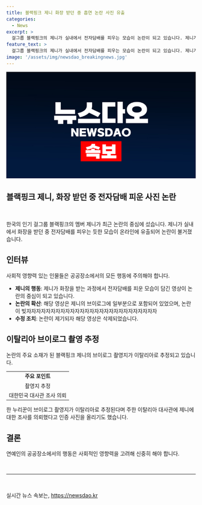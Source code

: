 ```yaml
---
title: 블랙핑크 제니 화장 받던 중 흡연 논란 사진 유출
categories:
  - News
excerpt: >
  걸그룹 블랙핑크의 제니가 실내에서 전자담배를 피우는 모습이 논란이 되고 있습니다. 제니가 머리와 화장을 받는 동안 연기를 내뿜는 영상이 확산되었으며, 해당 영상은 제니의 브이로그에서 삭제되었습니다. 이에 한 누리꾼은 이탈리아에서 촬영된 것으로 추정되어 해당 대사관에 조사를 요청했다고 밝혔습니다. 해당 사건은 논란의 중심에 있으며 계속해서 관심이 집중될 전망입니다.
feature_text: >
  걸그룹 블랙핑크의 제니가 실내에서 전자담배를 피우는 모습이 논란이 되고 있습니다. 제니가 머리와 화장을 받는 동안 연기를 내뿜는 영상이 확산되었으며, 해당 영상은 제니의 브이로그에서 삭제되었습니다. 이에 한 누리꾼은 이탈리아에서 촬영된 것으로 추정되어 해당 대사관에 조사를 요청했다고 밝혔습니다. 해당 사건은 논란의 중심에 있으며 계속해서 관심이 집중될 전망입니다.
image: '/assets/img/newsdao_breakingnews.jpg'
---
```


<p><img src="/assets/img/newsdao_breakingnews.jpg" alt="pcversion 속보" /></p>

<h2>블랙핑크 제니, 화장 받던 중 전자담배 피운 사진 논란</h2>

<p data-ke-size="size16">&nbsp;</p>

<p>한국의 인기 걸그룹 블랙핑크의 멤버 제니가 최근 논란의 중심에 섰습니다. 제니가 실내에서 화장을 받던 중 전자담배를 피우는 듯한 모습이 온라인에 유출되어 논란이 불거졌습니다.</p>

<h2 data-ke-size="size26">인터뷰</h2>

<p data-ke-size="size16">사회적 영향력 있는 인물들은 공공장소에서의 모든 행동에 주의해야 합니다.</p>

<ul>
  <li><b>제니의 행동</b>: 제니가 화장을 받는 과정에서 전자담배를 피운 모습이 담긴 영상이 논란의 중심이 되고 있습니다.</li>
  <li><b>논란의 확산</b>: 해당 영상은 제니의 브이로그에 일부분으로 포함되어 있었으며, 논란이 빚자자자자자자자자자자자자자자자자자자자자자자자자자자자</li>
  <li><b>수정 조치</b>: 논란이 제기되자 해당 영상은 삭제되었습니다.</li>
</ul>

<h2 data-ke-size="size26">이탈리아 브이로그 촬영 추정</h2>

<p data-ke-size="size16">논란의 주요 소재가 된 블랙핑크 제니의 브이로그 촬영지가 이탈리아로 추정되고 있습니다.</p>

<table>
  <tr>
    <td style="text-align: center; height: 17px;"><b>주요 포인트</b></td>
  </tr>
  <tr>
    <td style="text-align: center; height: 17px;">촬영지 추정</td>
  </tr>
  <tr>
    <td style="text-align: center; height: 17px;">대한민국 대사관 조사 의뢰</td>
  </tr>
</table>

<p data-ke-size="size16">한 누리꾼이 브이로그 촬영지가 이탈리아로 추정된다며 주한 이탈리아 대사관에 제니에 대한 조사를 의뢰했다고 인증 사진을 올리기도 했습니다.</p>

<h2 data-ke-size="size26">결론</h2>

<p data-ke-size="size16">연예인의 공공장소에서의 행동은 사회적인 영향력을 고려해 신중히 해야 합니다.</p>

<p data-ke-size="size16">&nbsp;</p>

<hr>

<p data-ke-size="size16">&nbsp;</p>
실시간 뉴스 속보는, <a href="https://newsdao.kr" rel="dofollow">https://newsdao.kr</a>


